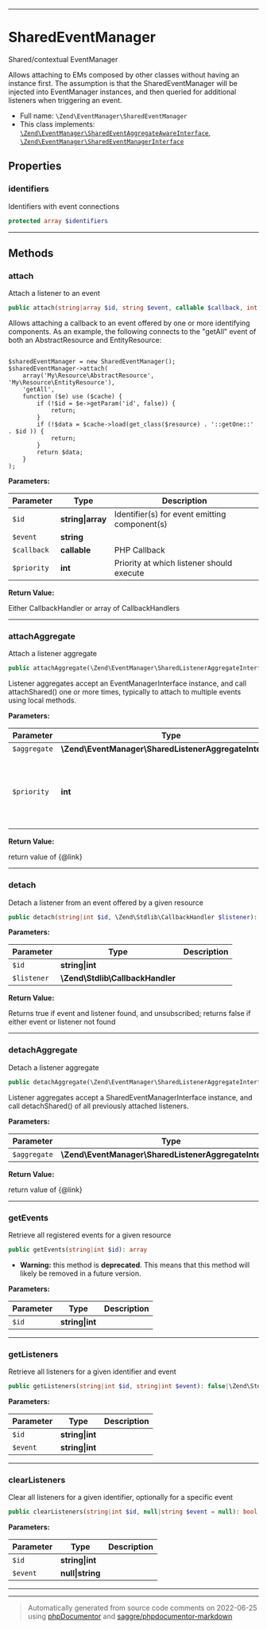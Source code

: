 ***

# SharedEventManager

Shared/contextual EventManager

Allows attaching to EMs composed by other classes without having an instance first.
The assumption is that the SharedEventManager will be injected into EventManager
instances, and then queried for additional listeners when triggering an event.

* Full name: `\Zend\EventManager\SharedEventManager`
* This class implements:
[`\Zend\EventManager\SharedEventAggregateAwareInterface`](./SharedEventAggregateAwareInterface.md), [`\Zend\EventManager\SharedEventManagerInterface`](./SharedEventManagerInterface.md)



## Properties


### identifiers

Identifiers with event connections

```php
protected array $identifiers
```






***

## Methods


### attach

Attach a listener to an event

```php
public attach(string|array $id, string $event, callable $callback, int $priority = 1): \Zend\Stdlib\CallbackHandler|array
```

Allows attaching a callback to an event offered by one or more
identifying components. As an example, the following connects to the
"getAll" event of both an AbstractResource and EntityResource:

<code>
$sharedEventManager = new SharedEventManager();
$sharedEventManager->attach(
    array('My\Resource\AbstractResource', 'My\Resource\EntityResource'),
    'getAll',
    function ($e) use ($cache) {
        if (!$id = $e->getParam('id', false)) {
            return;
        }
        if (!$data = $cache->load(get_class($resource) . '::getOne::' . $id )) {
            return;
        }
        return $data;
    }
);
</code>






**Parameters:**

| Parameter | Type | Description |
|-----------|------|-------------|
| `$id` | **string&#124;array** | Identifier(s) for event emitting component(s) |
| `$event` | **string** |  |
| `$callback` | **callable** | PHP Callback |
| `$priority` | **int** | Priority at which listener should execute |


**Return Value:**

Either CallbackHandler or array of CallbackHandlers



***

### attachAggregate

Attach a listener aggregate

```php
public attachAggregate(\Zend\EventManager\SharedListenerAggregateInterface $aggregate, int $priority = 1): mixed
```

Listener aggregates accept an EventManagerInterface instance, and call attachShared()
one or more times, typically to attach to multiple events using local
methods.






**Parameters:**

| Parameter | Type | Description |
|-----------|------|-------------|
| `$aggregate` | **\Zend\EventManager\SharedListenerAggregateInterface** |  |
| `$priority` | **int** | If provided, a suggested priority for the aggregate to use |


**Return Value:**

return value of {@link}



***

### detach

Detach a listener from an event offered by a given resource

```php
public detach(string|int $id, \Zend\Stdlib\CallbackHandler $listener): bool
```








**Parameters:**

| Parameter | Type | Description |
|-----------|------|-------------|
| `$id` | **string&#124;int** |  |
| `$listener` | **\Zend\Stdlib\CallbackHandler** |  |


**Return Value:**

Returns true if event and listener found, and unsubscribed; returns false if either event or listener not found



***

### detachAggregate

Detach a listener aggregate

```php
public detachAggregate(\Zend\EventManager\SharedListenerAggregateInterface $aggregate): mixed
```

Listener aggregates accept a SharedEventManagerInterface instance, and call detachShared()
of all previously attached listeners.






**Parameters:**

| Parameter | Type | Description |
|-----------|------|-------------|
| `$aggregate` | **\Zend\EventManager\SharedListenerAggregateInterface** |  |


**Return Value:**

return value of {@link}



***

### getEvents

Retrieve all registered events for a given resource

```php
public getEvents(string|int $id): array
```






* **Warning:** this method is **deprecated**. This means that this method will likely be removed in a future version.



**Parameters:**

| Parameter | Type | Description |
|-----------|------|-------------|
| `$id` | **string&#124;int** |  |




***

### getListeners

Retrieve all listeners for a given identifier and event

```php
public getListeners(string|int $id, string|int $event): false|\Zend\Stdlib\PriorityQueue
```








**Parameters:**

| Parameter | Type | Description |
|-----------|------|-------------|
| `$id` | **string&#124;int** |  |
| `$event` | **string&#124;int** |  |




***

### clearListeners

Clear all listeners for a given identifier, optionally for a specific event

```php
public clearListeners(string|int $id, null|string $event = null): bool
```








**Parameters:**

| Parameter | Type | Description |
|-----------|------|-------------|
| `$id` | **string&#124;int** |  |
| `$event` | **null&#124;string** |  |




***


***
> Automatically generated from source code comments on 2022-06-25 using [phpDocumentor](http://www.phpdoc.org/) and [saggre/phpdocumentor-markdown](https://github.com/Saggre/phpDocumentor-markdown)
